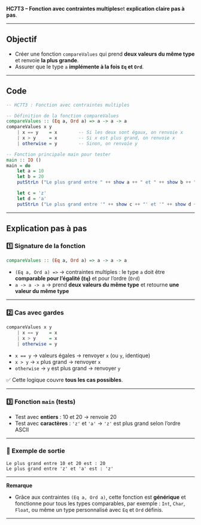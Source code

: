  **HC7T3 – Fonction avec contraintes multiples**et **explication claire pas à pas**.

---

##  Objectif

* Créer une fonction `compareValues` qui prend **deux valeurs du même type** et renvoie **la plus grande**.
* Assurer que le type `a` **implémente à la fois `Eq` et `Ord`**.

---

## Code

```haskell
-- HC7T3 : Fonction avec contraintes multiples

-- Définition de la fonction compareValues
compareValues :: (Eq a, Ord a) => a -> a -> a
compareValues x y
    | x == y    = x        -- Si les deux sont égaux, on renvoie x
    | x > y     = x        -- Si x est plus grand, on renvoie x
    | otherwise = y        -- Sinon, on renvoie y

-- Fonction principale main pour tester
main :: IO ()
main = do
    let a = 10
    let b = 20
    putStrLn ("Le plus grand entre " ++ show a ++ " et " ++ show b ++ " est : " ++ show (compareValues a b))

    let c = 'z'
    let d = 'a'
    putStrLn ("Le plus grand entre '" ++ show c ++ "' et '" ++ show d ++ "' est : " ++ show (compareValues c d))
```

---

## Explication pas à pas

### 1️⃣ Signature de la fonction

```haskell
compareValues :: (Eq a, Ord a) => a -> a -> a
```

* `(Eq a, Ord a) =>` → contraintes multiples : le type `a` doit être **comparable pour l’égalité (`Eq`)** et pour l’ordre (`Ord`)
* `a -> a -> a` → prend **deux valeurs du même type** et retourne **une valeur du même type**

---

### 2️⃣ Cas avec gardes

```haskell
compareValues x y
    | x == y    = x
    | x > y     = x
    | otherwise = y
```

* `x == y` → valeurs égales → renvoyer `x` (ou `y`, identique)
* `x > y` → `x` plus grand → renvoyer `x`
* `otherwise` → `y` est plus grand → renvoyer `y`

✅ Cette logique couvre **tous les cas possibles**.

---

### 3️⃣ Fonction `main` (tests)

* Test avec **entiers** : 10 et 20 → renvoie 20
* Test avec **caractères** : `'z'` et `'a'` → `'z'` est plus grand selon l’ordre ASCII

---

### 🧾 Exemple de sortie

```
Le plus grand entre 10 et 20 est : 20
Le plus grand entre 'z' et 'a' est : 'z'
```

---

 **Remarque**

* Grâce aux contraintes `(Eq a, Ord a)`, cette fonction est **générique** et fonctionne pour tous les types comparables, par exemple : `Int`, `Char`, `Float`, ou même un type personnalisé avec `Eq` et `Ord` définis.

---


